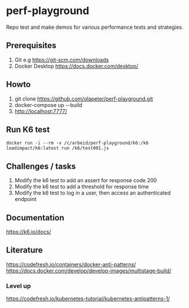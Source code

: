 # perf-playground

Repo test and make demos for various performance tests and strategies.

## Prerequisites

1. Git e.g <https://git-scm.com/downloads>
1. Docker Desktop <https://docs.docker.com/desktop/>

## Howto

1. git clone <https://github.com/olapeter/perf-playground.git>
1. docker-compose up --build
1. <http://localhost:7777/>

## Run K6 test

`docker run -i --rm -v /c/arbeid/perf-playground/k6:/k6 loadimpact/k6:latest run /k6/test001.js`

## Challenges / tasks

1. Modify the k6 test to add an assert for response code 200
1. Modify the k6 test to add a threshold for response time
1. Modify the k6 test to log in a user, then access an authenticated endpoint

## Documentation

<https://k6.io/docs/>

## Literature

<https://codefresh.io/containers/docker-anti-patterns/>
<https://docs.docker.com/develop/develop-images/multistage-build/>

### Level up

<https://codefresh.io/kubernetes-tutorial/kubernetes-antipatterns-1/>
